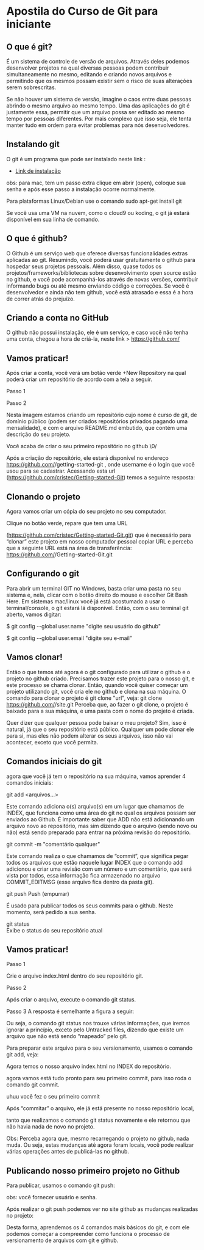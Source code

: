 # Apostila do Curso de Git para iniciante

## O que é git?

É um sistema de controle de versão de arquivos. Através deles podemos desenvolver projetos na qual diversas pessoas podem contribuir simultaneamente no mesmo, editando e criando novos arquivos e permitindo que os mesmos possam existir sem o risco de suas alterações serem sobrescritas.

Se não houver um sistema de versão, imagine o caos entre duas pessoas abrindo o mesmo arquivo ao mesmo tempo. Uma das aplicações do git é justamente essa, permitir que um arquivo possa ser editado ao mesmo tempo por pessoas diferentes. Por mais complexo que isso seja, ele tenta manter tudo em ordem para evitar problemas para nós desenvolvedores.

## Instalando git

O git é um programa que pode ser instalado neste link :

 * <a href="https://git-scm.com/downloads" target="_blank"> Link de instalação</a>

obs: para mac, tem um passo extra clique em abrir (open), coloque sua senha e após esse passo a instalação ocorre normalmente. 

Para plataformas Linux/Debian  use o comando sudo apt-get install git 

Se você usa uma VM na nuvem, como o cloud9 ou koding, o git já estará disponível em sua linha de comando.

## O que é github?

O Github é um serviço web que oferece diversas funcionalidades extras aplicadas ao git. Resumindo, você poderá usar gratuitamente o github para hospedar seus projetos pessoais. Além disso, quase todos os projetos/frameworks/bibliotecas sobre desenvolvimento open source estão no github, e você pode acompanhá-los através de novas versões, contribuir informando bugs ou até mesmo enviando código e correções. Se você é desenvolvedor e ainda não tem github, você está atrasado e essa é a hora de correr atrás do prejuízo.

## Criando a conta no GitHub

O github não possui instalação, ele é um serviço, e caso você não tenha uma conta, chegou a hora de criá-la,
 neste link > https://github.com/




















## Vamos praticar!



Após criar a conta, você verá um botão verde +New Repository na qual poderá criar um repositório de acordo com a tela a seguir.

Passo 1





Passo 2



















Nesta imagem estamos criando um repositório cujo nome é curso de git, de domínio público (podem ser criados repositórios privados pagando uma mensalidade), e com o arquivo README.md embutido, que contém uma descrição do seu projeto. 

Você acaba de criar o seu primeiro repositório no github \0/















Após a criação do repositório, ele estará disponível no endereço https://github.com/<username>/getting-started-git , onde username é o login que você usou para se cadastrar. Acessando esta url (https://github.com/cristec/Getting-started-Git) temos a seguinte resposta: 


## Clonando o projeto

Agora vamos criar um cópia do seu projeto no seu computador. 

Clique no botão verde, repare que tem uma URL 

(https://github.com/cristec/Getting-started-Git.git) que é necessário para “clonar” este projeto em nosso computador pessoal copiar URL e perceba que a seguinte URL está na área de transferência: https://github.com/<username>/Getting-started-Git.git


## Configurando o git

Para abrir um terminal GIT no Windows, basta criar uma pasta no seu sistema e, nela, clicar com o botão direito do mouse e escolher Git Bash Here. Em sistemas mac/linux você já está acostumado a usar o terminal/console, o git estará lá disponível. 
Então, com o seu terminal git aberto, vamos digitar:

$ git config --global user.name "digite seu usuário do github" 

$ git config --global user.email "digite seu e-mail”

## Vamos clonar!

Então o que temos até agora é o git configurado para utilizar o github e o projeto no github criado. Precisamos trazer este projeto para o nosso git, e este processo se chama clonar. Então, quando você quiser começar um projeto utilizando git, você cria ele no github e clona na sua máquina. O comando para clonar o projeto é git clone "url", veja:
git clone https://github.com/<username>/site.git
Perceba que, ao fazer o git clone, o projeto é baixado para a sua máquina, e uma pasta com o nome do projeto é criada.

Quer dizer que qualquer pessoa pode baixar o meu projeto? Sim, isso é natural, já que o seu repositório está público. Qualquer um pode clonar ele para si, mas eles não podem alterar os seus arquivos, isso não vai acontecer, exceto que você permita.





## Comandos iniciais do git

agora que você já tem o repositório na sua máquina, vamos aprender 4 comandos iniciais: 

git add <arquivos...>                                                                                                               

Este comando adiciona o(s) arquivo(s) em um lugar que chamamos de INDEX, que funciona como uma área do git no qual os arquivos possam ser enviados ao Github. É importante saber que ADD não está adicionando um arquivo novo ao repositório, mas sim dizendo que o arquivo (sendo novo ou não) está sendo preparado para entrar na próxima revisão do repositório.

git commit -m "comentário qualquer"                                                                                   

Este comando realiza o que chamamos de “commit”, que significa pegar todos os arquivos que estão naquele lugar INDEX que o comando add adicionou e criar uma revisão com um número e um comentário, que será vista por todos, essa informação fica armazenado no arquivo COMMIT_EDITMSG (esse arquivo fica dentro da pasta git).

git push Push (empurrar)   

É usado para publicar todos os seus commits para o github. Neste momento, será pedido a sua senha.

git status                                                                                                                                     
Exibe o status do seu repositório atual


## Vamos praticar!

Passo 1

Crie o arquivo index.html dentro do seu repositório git. 

Passo 2

Após criar o arquivo, execute o comando git status.

Passo 3
A resposta é semelhante a figura a seguir:



Ou seja, o comando git status nos trouxe várias informações, que iremos ignorar a princípio, exceto pelo Untracked files, dizendo que existe um arquivo que não está sendo “mapeado” pelo git.

 Para preparar este arquivo para o seu versionamento, usamos o comando git add, veja:

Agora temos o nosso arquivo index.html no INDEX do repositório.

agora vamos  está tudo pronto para seu primeiro commit, para isso roda o comando git commit.

uhuu você fez o seu primeiro commit


Após “commitar” o arquivo, ele já está presente no nosso repositório local, 

tanto que realizamos o comando git status novamente e ele retornou que não havia nada de novo no projeto. 

Obs: Perceba agora que, mesmo recarregando o projeto no github, nada muda. Ou seja, estas mudanças até agora foram locais, você pode realizar várias operações antes de publicá-las no github.


## Publicando nosso primeiro projeto no Github 

Para publicar, usamos o comando git push:

obs: você fornecer usuário e senha.



Após realizar o git push podemos ver no site github as mudanças realizadas no projeto:

Desta forma, aprendemos os 4 comandos mais básicos do git, e com ele podemos começar a compreender como funciona o processo de versionamento de arquivos com git e github.
